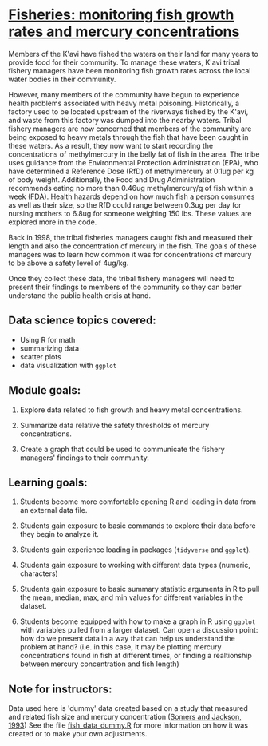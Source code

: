 # [Fisheries: monitoring fish growth rates and mercury concentrations](https://github.com/IndigenousEnvDataSci/EJ-DS/tree/main/Mod1_Fish)

Members of the K'avi have fished the waters on their land for many years to provide food for their community. To manage these waters, K'avi tribal fishery managers have been monitoring fish growth rates across the local water bodies in their community. 

However, many members of the community have begun to experience health problems associated with heavy metal poisoning. Historically, a factory used to be located upstream of the riverways fished by the K'avi, and waste from this factory was dumped into the nearby waters. Tribal fishery managers are now concerned that members of the community are being exposed to heavy metals through the fish that have been caught in these waters. As a result, they now want to start recording the concentrations of methylmercury in the belly fat of fish in the area. The tribe uses guidance from the Environmental Protection Administration (EPA), who have determined a Reference Dose (RfD) of methylmercury at 0.1ug per kg of body weight. Additionally, the Food and Drug Administration recommends eating no more than 0.46ug methylmercury/g of fish within a week ([FDA](https://www.fda.gov/food/environmental-contaminants-food/technical-information-development-fdaepa-advice-about-eating-fish-those-who-might-become-or-are)). Health hazards depend on how much fish a person consumes as well as their size, so the RfD could range between 0.3ug per day for nursing mothers to 6.8ug for someone weighing 150 lbs. These values are explored more in the code.  

Back in 1998, the tribal fisheries managers caught fish and measured their length and also the concentration of mercury in the fish. The goals of these managers was to learn how common it was for concentrations of mercury to be above a safety level of 4ug/kg.

Once they collect these data, the tribal fishery managers will need to present their findings to members of the community so they can better understand the public health crisis at hand. 

## Data science topics covered: 

- Using R for math 
- summarizing data
- scatter plots 
- data visualization with `ggplot`

## Module goals:

1. Explore data related to fish growth and heavy metal concentrations.

2. Summarize data relative the safety thresholds of mercury concentrations.

3. Create a graph that could be used to communicate the fishery managers' findings to their community. 

## Learning goals:

1. Students become more comfortable opening R and loading in data from an 
external data file. 
  
2. Students gain exposure to basic commands to explore their data before 
they begin to analyze it. 

3. Students gain experience loading in packages (`tidyverse` and `ggplot`). 

4. Students gain exposure to working with different data types (numeric, characters)

5. Students gain exposure to basic summary statistic arguments in R to pull the 
mean, median, max, and min values for different variables in the dataset. 

6. Students become equipped with how to make a graph in R using `ggplot` 
with variables pulled from a larger dataset. Can open a discussion point: 
how do we present data in a way that can help us understand the problem at hand?
(i.e. in this case, it may be plotting mercury concentrations found in fish 
at different times, or finding a realtionship between mercury concentration and fish length)

## Note for instructors: 

Data used here is 'dummy' data created based on a study that measured and related fish size and mercury concentration ([Somers and Jackson, 1993](https://jackson.eeb.utoronto.ca/files/2012/10/Somers-and-Jackson-1993.pdf)) See the file [fish_data_dummy.R](https://github.com/IndigenousEnvDataSci/EJ-DS/blob/main/Mod1_Fish/fish_data_dummy.R) for more information on how it was created or to make your own adjustments. 


